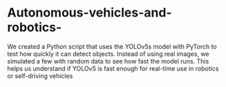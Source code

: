 # Autonomous-vehicles-and-robotics-
 We created a Python script that uses the YOLOv5s model with PyTorch to test how quickly it can detect objects. Instead of using real images, we simulated a few with random data to see how fast the model runs. This helps us understand if YOLOv5 is fast enough for real-time use in robotics or self-driving vehicles
